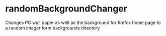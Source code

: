 # randomBackgroundChanger
Changes PC wall paper as well as the background for firefox home page to a random imager form backgrounds directory
